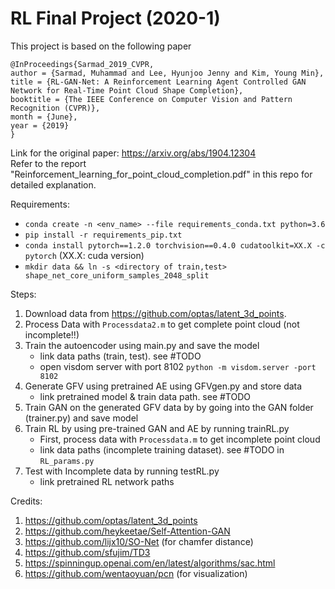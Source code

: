# RL Final Project (2020-1)

This project is based on the following paper 
```
@InProceedings{Sarmad_2019_CVPR,
author = {Sarmad, Muhammad and Lee, Hyunjoo Jenny and Kim, Young Min},
title = {RL-GAN-Net: A Reinforcement Learning Agent Controlled GAN Network for Real-Time Point Cloud Shape Completion},
booktitle = {The IEEE Conference on Computer Vision and Pattern Recognition (CVPR)},
month = {June},
year = {2019}
}
```
Link for the original paper: https://arxiv.org/abs/1904.12304<br>
Refer to the report "Reinforcement_learning_for_point_cloud_completion.pdf" in this repo for detailed explanation.

Requirements:

- `conda create -n <env_name> --file requirements_conda.txt python=3.6`
- `pip install -r requirements_pip.txt`
- `conda install pytorch==1.2.0 torchvision==0.4.0 cudatoolkit=XX.X -c pytorch` (XX.X: cuda version)
-  `mkdir data && ln -s <directory of train,test> shape_net_core_uniform_samples_2048_split`

Steps:

1. Download data from https://github.com/optas/latent_3d_points.
2. Process Data with `Processdata2.m` to get complete point cloud (not incomplete!!)
3. Train the autoencoder using main.py and save the model
    - link data paths (train, test). see #TODO
    - open visdom server with port 8102 `python -m visdom.server -port 8102`
4. Generate GFV  using pretrained AE using GFVgen.py and store data
    - link pretrained model & train data path. see #TODO
5. Train GAN on the generated GFV data by by going into the GAN folder (trainer.py) and save model
6. Train RL by using pre-trained GAN and AE by running trainRL.py
    - First, process data with `Processdata.m` to get incomplete point cloud
    - link data paths (incomplete training dataset). see #TODO in `RL_params.py` 
7. Test with Incomplete data by running testRL.py
    - link pretrained RL network paths

Credits:

1. https://github.com/optas/latent_3d_points
2. https://github.com/heykeetae/Self-Attention-GAN
3. https://github.com/lijx10/SO-Net (for chamfer distance)
4. https://github.com/sfujim/TD3
5. https://spinningup.openai.com/en/latest/algorithms/sac.html
6. https://github.com/wentaoyuan/pcn (for visualization)